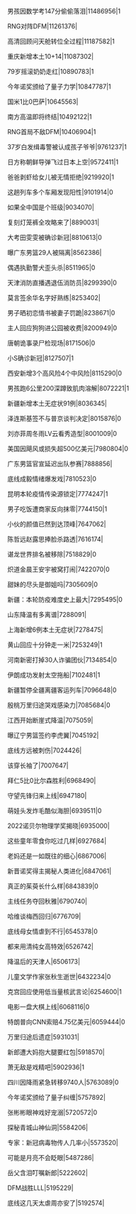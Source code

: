 男孩因数学考147分偷偷落泪|11486956|1

RNG对阵DFM|11261376|

高清回顾问天舱转位全过程|11187582|1

重庆新增本土10+14|11087302|

79岁摇滚奶奶走红|10890783|1

今年诺奖颁给了量子力学|10847787|1

国米1比0巴萨|10645563|

南方高温即将终结|10492122|1

RNG首局不敌DFM|10406904|1

37岁白发缉毒警被认成孩子爷爷|9761237|1

日方称朝鲜导弹飞过日本上空|9572411|1

爸爸剥虾给女儿被无情拒绝|9219920|1

这趟列车多个车厢发现阳性|9101914|0

如果全中国是个班级|9034070|

复刻灯笼裤全攻略来了|8890031|

大考田雯雯被确诊新冠|8810613|0

曝广东男篮29人被隔离|8562386|

偶遇执勤警犬歪头杀|8511965|0

天津消防直播遇退伍消防员|8299390|0

莫言签余华名字好熟练|8253402|

男子晒初恋情书被妻子罚跪|8238671|0

主人回应狗狗进公园被收费|8200949|0

唐朝诡事录尸检现场|8171506|0

小S确诊新冠|8127507|1

西安新增3个高风险4个中风险|8115290|0

男孩跑6公里200深蹲致肌肉溶解|8072221|1

新疆新增本土无症状91例|8036345|

泽连斯基签不与普京谈判决定|8015876|0

刘亦菲周冬雨LV云看秀造型|8001009|0

美国因飓风或损失超500亿美元|7980804|0

广东男篮官宣延迟出队参赛|7888856|

底线成毅情绪爆发戏|7810523|0

昆明本轮疫情传染源锁定|7774247|1

男子吃饭遭商家反向抹零|7744150|1

小伙的颜值已然到达顶峰|7647062|

陈哲远赵露思捧脸杀路透|7616174|

谌龙世界排名被移除|7518829|0

炽道金晨王安宇被窝打闹|7422070|0

甜妹的尽头是御姐吗|7305609|0

新疆：本轮防疫难度史上最大|7295495|0

山东降温有多离谱|7288091|

上海新增6例本土无症状|7278475|

黄山回应十分钟走一米|7253249|1

河南新密打掉30人诈骗团伙|7134854|0

伊朗成功发射太空拖船|7102481|1

新疆暂停全疆离疆客运列车|7096648|0

殷桃万里归途哭戏感染力|7085684|0

江西开始断崖式降温|7075059|

曝辽宁男篮签约李虎翼|7045192|

底线方远被刺伤|7024426|

该穿长袖了|7007647|

拜仁5比0比尔森胜利|6968490|

守望先锋归来上线|6947180|

萌娃头发炸毛酷似海胆|6939511|0

2022诺贝尔物理学奖揭晓|6935000|

这些童年零食你吃过几样|6927684|

老妈还是一如既往的细心|6867006|

新晋诺奖得主揭秘人类进化|6847061|

真正的茱萸长什么样|6843839|0

主线任务夺回秋雅|6790740|

哈维谈梅西回归|6776709|

底线母女情虐到不行|6545378|0

都来用清纯女高特效|6526742|

降温后的天津人|6506173|

儿童文学作家张秋生逝世|6432234|0

克宫回应使用低当量核武言论|6254600|1

电影一盘大棋上线|6068116|0

特朗普向CNN索赔4.75亿美元|6059444|0

万里归途后遗症|5931031|

新郎遭大妈抱大腿要红包|5918570|

萧无敌是戏精吧|5902936|1

四川因降雨紧急转移9740人|5763089|0

今年诺奖颁给了量子纠缠|5757892|

张彬彬眼神戏好宠溺|5720572|0

探秘青城山神仙洞|5584206|

专家：新冠病毒物传人几率小|5573520|

可能是月亮不会眨眼|5487286|

岳父含泪叮嘱新郎|5222602|

DFM战胜LLL|5195229|

底线这几天太虐周亦安了|5192574|

